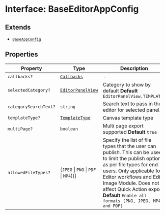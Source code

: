 # Interface: BaseEditorAppConfig

## Extends

- [`BaseAppConfig`](../../../DesignConfig.types/interfaces/base-app-config.md)

## Properties

| Property | Type | Description | Inherited from |
| ------ | ------ | ------ | ------ |
| `callbacks?` | [`Callbacks`](../../../Callbacks.types/interfaces/callbacks.md) | - | [`BaseAppConfig`](../../../DesignConfig.types/interfaces/base-app-config.md).`callbacks` |
| `selectedCategory?` | [`EditorPanelView`](../../../AppConfig.types/enumerations/editor-panel-view.md) | Category to show by default **Default** `EditorPanelView.TEMPLATES` | - |
| `categorySearchText?` | `string` | Search text to pass in the editor for selected panel. | - |
| `templateType?` | [`TemplateType`](../../../AppConfig.types/enumerations/template-type.md) | Canvas template type | - |
| `multiPage?` | `boolean` | Multi page export supported **Default** `true` | - |
| `allowedFileTypes?` | (`JPEG` \| `PNG` \| `PDF` \| `MP4`)[] | Specify the list of file types that the user can publish. This can be used to limit the publish options as per file types for end users. Only applicable for Editor workflows and Edit Image Module. Does not affect Quick Action export. **Default** `Enable all formats (PNG, JPEG, MP4 and PDF)` | - |

